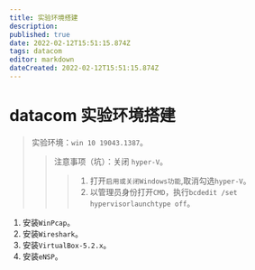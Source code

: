 ```yaml
---
title: 实验环境搭建
description: 
published: true
date: 2022-02-12T15:51:15.874Z
tags: datacom
editor: markdown
dateCreated: 2022-02-12T15:51:15.874Z
---
```


# datacom 实验环境搭建

> 实验环境：`win 10 19043.1387`。
>> 注意事项（坑）：关闭 `hyper-V`。
>>> 1. 打开`启用或关闭Windows功能`,取消勾选`hyper-V`。
>>> 2. 以管理员身份打开`CMD`，执行`bcdedit /set hypervisorlaunchtype off`。

1. 安装`WinPcap`。
2. 安装`Wireshark`。
3. 安装`VirtualBox-5.2.x`。
4. 安装`eNSP`。